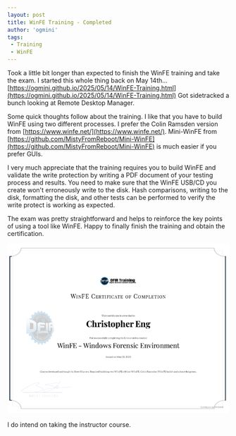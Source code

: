 ```yaml
---
layout: post
title: WinFE Training - Completed
author: 'ogmini'
tags:
 - Training 
 - WinFE
---
```


Took a little bit longer than expected to finish the WinFE training and take the exam. I started this whole thing back on May 14th... [https://ogmini.github.io/2025/05/14/WinFE-Training.html](https://ogmini.github.io/2025/05/14/WinFE-Training.html) Got sidetracked a bunch looking at Remote Desktop Manager.

Some quick thoughts follow about the training. I like that you have to build WinFE using two different processes. I prefer the Colin Ramsden version from [https://www.winfe.net/](https://www.winfe.net/). Mini-WinFE from [https://github.com/MistyFromReboot/Mini-WinFE](https://github.com/MistyFromReboot/Mini-WinFE) is much easier if you prefer GUIs.

I very much appreciate that the training requires you to build WinFE and validate the write protection by writing a PDF document of your testing process and results. You need to make sure that the WinFE USB/CD you create won't erroneously write to the disk. Hash comparisons, writing to the disk, formatting the disk, and other tests can be performed to verify the write protect is working as expected.

The exam was pretty straightforward and helps to reinforce the key points of using a tool like WinFE. Happy to finally finish the training and obtain the certification.

![winfe cert](/images/winfe/winfe_cert.png)

I do intend on taking the instructor course.
